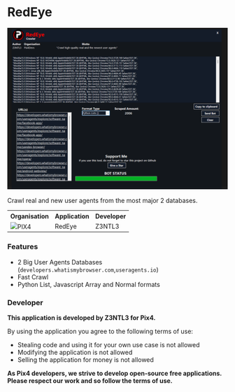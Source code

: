 # RedEye
<img src="redEye.png">

Crawl real and new user agents from the most major 2 databases. 

<table><tr><th>Organisation</th><th>Application</th><th>Developer</th></tr><tr><td><img src="https://media.discordapp.net/attachments/956310840464773200/968964843333877830/logopix4.png" width="20">PIX4</td><td>RedEye</td><td>Z3NTL3</td></tr></table>


### Features
- 2 Big User Agents Databases (```developers.whatismybrowser.com```,```useragents.io```)
- Fast Crawl
- Python List, Javascript Array and Normal formats

### Developer
**This application is developed by Z3NTL3 for Pix4.**

By using the application you agree to the following terms of use:
- Stealing code and using it for your own use case is not allowed
- Modifying the application is not allowed
- Selling the application for money is not allowed

**As Pix4 developers, we strive to develop open-source free applications. Please respect our work and so follow the terms of use.**

